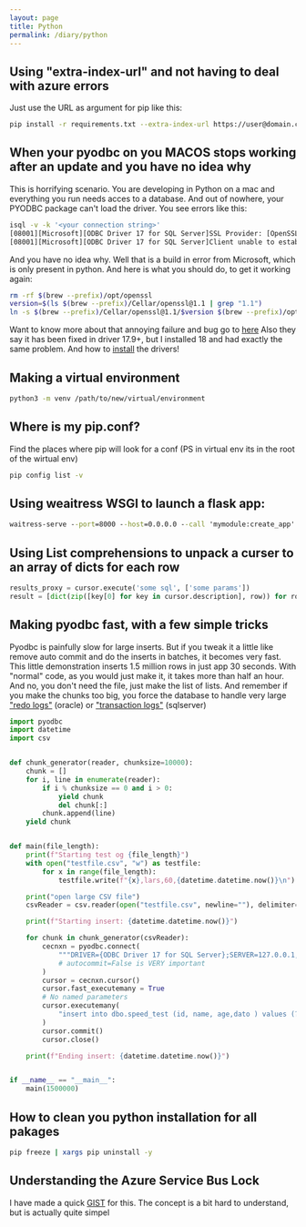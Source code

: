 ```yaml
---
layout: page
title: Python
permalink: /diary/python
---
```


## Using "extra-index-url" and not having to deal with azure errors
Just use the URL as argument for pip like this:
```bash
pip install -r requirements.txt --extra-index-url https://user@domain.com:your_personal_access_token@url_to_private_packages/
```

## When your pyodbc on you MACOS stops working after an update and you have no idea why
This is horrifying scenario. You are developing in Python on a mac and everything you run needs acces to a database. And out of nowhere, your PYODBC package can't load the driver. You see errors like this:
```bash
isql -v -k '<your connection string>'
[08001][Microsoft][ODBC Driver 17 for SQL Server]SSL Provider: [OpenSSL library could not be loaded, make sure OpenSSL 1.0 or 1.1 is installed]
[08001][Microsoft][ODBC Driver 17 for SQL Server]Client unable to establish connection (0) (SQLDriverConnect)
```
And you have no idea why. Well that is a build in error from Microsoft, which is only present in python.
And here is what you should do, to get it working again:
```bash
rm -rf $(brew --prefix)/opt/openssl
version=$(ls $(brew --prefix)/Cellar/openssl@1.1 | grep "1.1")
ln -s $(brew --prefix)/Cellar/openssl@1.1/$version $(brew --prefix)/opt/openssl
```
Want to know more about that annoying failure and bug go to [here](https://docs.microsoft.com/en-us/sql/connect/odbc/linux-mac/known-issues-in-this-version-of-the-driver?view=sql-server-ver15#connectivity)
Also they say it has been fixed in driver 17.9+, but I installed 18 and had exactly the same problem.
And how to [install](https://docs.microsoft.com/en-us/sql/connect/odbc/linux-mac/install-microsoft-odbc-driver-sql-server-macos?view=sql-server-ver15) the drivers!
## Making a virtual environment
```bash
python3 -m venv /path/to/new/virtual/environment
```

## Where is my pip.conf?
Find the places where pip will look for a conf (PS in virtual env its in the root of the wirtual env)
```bash
pip config list -v
```

## Using weaitress WSGI to launch a flask app:
```cmd
waitress-serve --port=8000 --host=0.0.0.0 --call 'mymodule:create_app'
```
## Using List comprehensions to unpack a curser to an array of dicts for each row
```python
results_proxy = cursor.execute('some sql', ['some params'])
result = [dict(zip([key[0] for key in cursor.description], row)) for row in results_proxy]
```

## Making pyodbc fast, with a few simple tricks
Pyodbc is painfully slow for large inserts. But if you tweak it a little like remove auto commit and do the inserts in batches, it becomes very fast. This little demonstration inserts 1.5 million rows in just app 30 seconds. With "normal" code, as you would just make it, it takes more than half an hour. And no, you don't need the file, just make the list of lists. And remember if you make the chunks too big, you force the database to handle very large ["redo logs"](https://docs.oracle.com/cd/B28359_01/server.111/b28310/onlineredo001.htm#ADMIN11302) (oracle) or ["transaction logs"](https://docs.oracle.com/cd/B28359_01/server.111/b28310/onlineredo001.htm#ADMIN11302) (sqlserver)
```python
import pyodbc
import datetime
import csv


def chunk_generator(reader, chunksize=10000):
    chunk = []
    for i, line in enumerate(reader):
        if i % chunksize == 0 and i > 0:
            yield chunk
            del chunk[:]
        chunk.append(line)
    yield chunk


def main(file_length):
    print(f"Starting test og {file_length}")
    with open("testfile.csv", "w") as testfile:
        for x in range(file_length):
            testfile.write(f"{x},lars,60,{datetime.datetime.now()}\n")

    print("open large CSV file")
    csvReader = csv.reader(open("testfile.csv", newline=""), delimiter=",")

    print(f"Starting insert: {datetime.datetime.now()}")

    for chunk in chunk_generator(csvReader):
        cecnxn = pyodbc.connect(
            """DRIVER={ODBC Driver 17 for SQL Server};SERVER=127.0.0.1,1400;DATABASE=obs-db-gold-local;UID=sa;PWD=P@ssw0rd!;autocommit=False"""
            # autocommit=False is VERY important
        )
        cursor = cecnxn.cursor()
        cursor.fast_executemany = True
        # No named parameters
        cursor.executemany(
            "insert into dbo.speed_test (id, name, age,dato ) values (?,?,?,?)", chunk
        )
        cursor.commit()
        cursor.close()

    print(f"Ending insert: {datetime.datetime.now()}")


if __name__ == "__main__":
    main(1500000)
```

## How to clean you python installation for all pakages

```bash
pip freeze | xargs pip uninstall -y
```

## Understanding the Azure Service Bus Lock

I have made a quick [GIST](https://gist.github.com/larsoleruben/44ad1a58007e388010498811aad4d511) for this. The concept is a bit hard to understand, but is actually quite simpel
